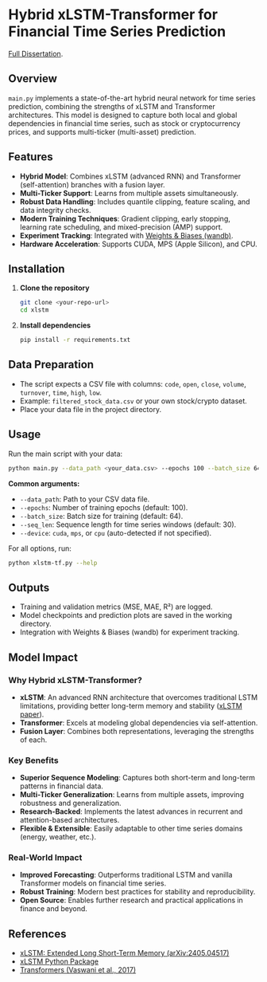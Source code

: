 # Hybrid xLSTM-Transformer for Financial Time Series Prediction
[Full Dissertation](https://drive.google.com/drive/u/0/my-drive).

## Overview

`main.py` implements a state-of-the-art hybrid neural network for time series prediction, combining the strengths of xLSTM and Transformer architectures. This model is designed to capture both local and global dependencies in financial time series, such as stock or cryptocurrency prices, and supports multi-ticker (multi-asset) prediction.

## Features
- **Hybrid Model**: Combines xLSTM (advanced RNN) and Transformer (self-attention) branches with a fusion layer.
- **Multi-Ticker Support**: Learns from multiple assets simultaneously.
- **Robust Data Handling**: Includes quantile clipping, feature scaling, and data integrity checks.
- **Modern Training Techniques**: Gradient clipping, early stopping, learning rate scheduling, and mixed-precision (AMP) support.
- **Experiment Tracking**: Integrated with [Weights & Biases (wandb)](https://wandb.ai/).
- **Hardware Acceleration**: Supports CUDA, MPS (Apple Silicon), and CPU.

## Installation

1. **Clone the repository**
   ```bash
   git clone <your-repo-url>
   cd xlstm
   ```
2. **Install dependencies**
   ```bash
   pip install -r requirements.txt
   ```

## Data Preparation

- The script expects a CSV file with columns: `code`, `open`, `close`, `volume`, `turnover`, `time`, `high`, `low`.
- Example: `filtered_stock_data.csv` or your own stock/crypto dataset.
- Place your data file in the project directory.

## Usage

Run the main script with your data:

```bash
python main.py --data_path <your_data.csv> --epochs 100 --batch_size 64
```

**Common arguments:**
- `--data_path`: Path to your CSV data file.
- `--epochs`: Number of training epochs (default: 100).
- `--batch_size`: Batch size for training (default: 64).
- `--seq_len`: Sequence length for time series windows (default: 30).
- `--device`: `cuda`, `mps`, or `cpu` (auto-detected if not specified).

For all options, run:

```bash
python xlstm-tf.py --help
```

## Outputs
- Training and validation metrics (MSE, MAE, R²) are logged.
- Model checkpoints and prediction plots are saved in the working directory.
- Integration with Weights & Biases (wandb) for experiment tracking.

## Model Impact

### Why Hybrid xLSTM-Transformer?
- **xLSTM**: An advanced RNN architecture that overcomes traditional LSTM limitations, providing better long-term memory and stability ([xLSTM paper](https://arxiv.org/abs/2405.04517)).
- **Transformer**: Excels at modeling global dependencies via self-attention.
- **Fusion Layer**: Combines both representations, leveraging the strengths of each.

### Key Benefits
- **Superior Sequence Modeling**: Captures both short-term and long-term patterns in financial data.
- **Multi-Ticker Generalization**: Learns from multiple assets, improving robustness and generalization.
- **Research-Backed**: Implements the latest advances in recurrent and attention-based architectures.
- **Flexible & Extensible**: Easily adaptable to other time series domains (energy, weather, etc.).

### Real-World Impact
- **Improved Forecasting**: Outperforms traditional LSTM and vanilla Transformer models on financial time series.
- **Robust Training**: Modern best practices for stability and reproducibility.
- **Open Source**: Enables further research and practical applications in finance and beyond.

## References
- [xLSTM: Extended Long Short-Term Memory (arXiv:2405.04517)](https://arxiv.org/abs/2405.04517)
- [xLSTM Python Package](https://github.com/NX-AI/xlstm)
- [Transformers (Vaswani et al., 2017)](https://arxiv.org/abs/1706.03762)
